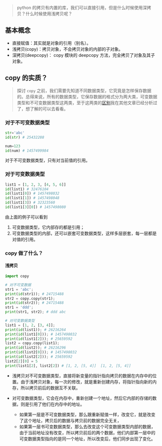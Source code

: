 > python 的拷贝有内置的库，我们可以直接引用，但是什么时候使用深拷贝？什么时候使用浅拷贝呢？

## 基本概念
* 直接赋值：其实就是对象的引用（别名）。
* 浅拷贝(copy)：拷贝对象，不会拷贝对象的内部的子对象。
* 深拷贝(deepcopy)： copy 模块的 deepcopy 方法，完全拷贝了对象及其子对象。

## copy 的实质？
> 探讨 `copy` 之前，我们需要先知道不同数据类型，它究竟是怎样保存数据的。总得来说，所有的数据类型，它保存数据的格式分为两大类，可变数据类型和不可变数据类型这两类，至于这两类的[区别](https://blog.csdn.net/weixin_44051815/article/details/116238920)我在其他文章已经分析过了，想了解的可以去看看。

### 对于不可变数据类型
```py
str='abc'
id(str) # 25432288

num=123
id(num) # 1457499984
```
对于不可变数据类型，只有对当前值的引用。

### 对于可变数据类型
```py
list1 = [1, 2, 3, [4, 5, 6]]
id(list1) # 32476104
id(list1[0]) # 1457498032
id(list1[1]) # 1457498048
id(list1[3]) # 32323560
id(list1[3][0]) # 1457498080
```
由上面的例子可以看到
1. 可变数据类型，它内部存的都是引用；
2. 可变数据类型的内部，还可以嵌套可变数据类型，这样多层嵌套，每一层都是对值的引用。


### copy 做了什么？
#### 浅拷贝
```py
import copy

# 对不可变数据
str1 = 'abc';
print(id(str1)); # 24715488
str2 = copy.copy(str1);
print(id(str2)); # 24715488
str1 = 'ddd';
print(str1, str2); # ddd abc

# 对可变数据类型
list1 = [1, 2, [3, 4]];
print(id(list1)); # 26216264
print(id(list1[0])); # 1457498032
print(id(list1[2])); # 25659592
list2 = copy.copy(list1);
print(id(list2)); # 26216296
print(id(list2[0])); # 1457498032
print(id(list2[2])); # 25659592
list2[2][0] = 5
print(list1[2], list2[2]) # [1, 2, [5, 4]]  [1, 2, [5, 4]]
```
* 浅拷贝对不可变数据类型，直接将新变量的指针指向拷贝的数据在内存中的位置。由于浅拷贝对象，每一次的修改，就是重新创建内存，将指针指向新的内存，所以拷贝前后的数据互不关联。

* 对可变数据类型，它会在内存中，重新创建一个地址，然后它内部的存储的数据，则是引用了他们在内存中的地址。
  * 如果第一层是不可变数据类型，那么跟重新赋值一样，改变它，就是改变了这个地址，拷贝后的数据与拷贝前的数据完全无关，
  * 如果第一层书可变数据类型，那么去改变这个可变数据类型内部的数据，由于当前地址没有改变，所以拷贝前后的两个数据，他们内部第一层中的可变数据类型指向的是同一个地址，所以改变后，他们同步出现了变化。